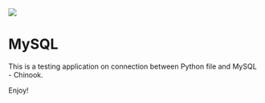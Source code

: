 <img src="https://codeinstitute.s3.amazonaws.com/fullstack/ci_logo_small.png" style="margin: 0;">

# MySQL
This is a testing application on connection between Python file and MySQL - Chinook.

Enjoy!
